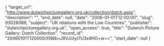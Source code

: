 {
  "target_url": "http://www.dulwichpicturegallery.org.uk/collection/dutch.aspx", 
  "description": "", 
  "end_date": null, 
  "date": "2006-01-01T12:00:00", 
  "slug": 93028389, 
  "subject": "UK relations with the Low Countries", 
  "publisher": "dulwichpicturegallery.org.uk", 
  "open_access": true, 
  "title": "Dulwich Picture Gallery: Dutch Collection", 
  "record_id": "20060101T120000/XN6b+J9VJUiyI7U3x4HO+w==", 
  "start_date": null
}

